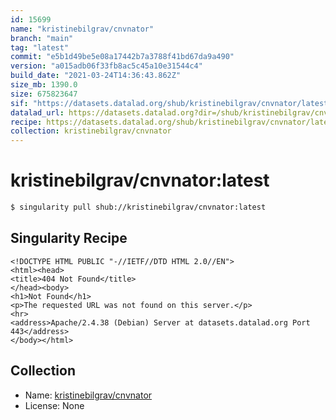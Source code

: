 ```yaml
---
id: 15699
name: "kristinebilgrav/cnvnator"
branch: "main"
tag: "latest"
commit: "e5b1d49be5e08a17442b7a3788f41bd67da9a490"
version: "a015adb06f33fb8ac5c45a10e31544c4"
build_date: "2021-03-24T14:36:43.862Z"
size_mb: 1390.0
size: 675823647
sif: "https://datasets.datalad.org/shub/kristinebilgrav/cnvnator/latest/2021-03-24-e5b1d49b-a015adb0/a015adb06f33fb8ac5c45a10e31544c4.sif"
datalad_url: https://datasets.datalad.org?dir=/shub/kristinebilgrav/cnvnator/latest/2021-03-24-e5b1d49b-a015adb0/
recipe: https://datasets.datalad.org/shub/kristinebilgrav/cnvnator/latest/2021-03-24-e5b1d49b-a015adb0/Singularity
collection: kristinebilgrav/cnvnator
---
```


# kristinebilgrav/cnvnator:latest

```bash
$ singularity pull shub://kristinebilgrav/cnvnator:latest
```

## Singularity Recipe

```singularity
<!DOCTYPE HTML PUBLIC "-//IETF//DTD HTML 2.0//EN">
<html><head>
<title>404 Not Found</title>
</head><body>
<h1>Not Found</h1>
<p>The requested URL was not found on this server.</p>
<hr>
<address>Apache/2.4.38 (Debian) Server at datasets.datalad.org Port 443</address>
</body></html>
```

## Collection

 - Name: [kristinebilgrav/cnvnator](https://github.com/kristinebilgrav/cnvnator)
 - License: None

